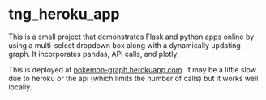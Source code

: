 # tng_heroku_app

This is a small project that demonstrates Flask and python apps online by using a multi-select dropdown box along with a dynamically updating graph. It incorporates pandas, API calls, and plotly.  

This is deployed at [pokemon-graph.herokuapp.com](pokemon-graph.herokuapp.com). It may be a little slow due to heroku or the api (which limits the number of calls) but it works well locally.
